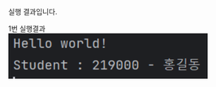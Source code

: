 실행 결과입니다.

1번 실행결과<br>
<img
src="https://github.com/Leo1010246/PP1_Project1/blob/master/screenshot/%EC%8A%A4%ED%81%AC%EB%A6%B0%EC%83%B7%202023-09-01%20170509.png" width="400">
